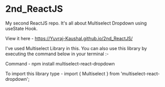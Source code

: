 # 2nd_ReactJS
My second ReactJS repo. It's all about Multiselect Dropdown using useState Hook.

View it here - https://Yuvraj-Kaushal.github.io/2nd_ReactJS/

I've used Multiselect Library in this. You can also use this library by executing the command below in your terminal :- 

Command - npm install multiselect-react-dropdown

To import this library type - import { Multiselect } from 'multiselect-react-dropdown';
